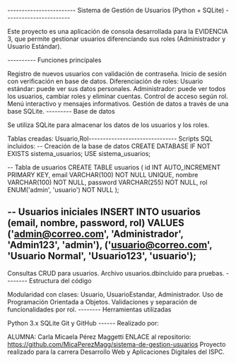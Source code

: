------------------------ Sistema de Gestión de Usuarios (Python + SQLite) -----------------------

Este proyecto es una aplicación de consola desarrollada para la EVIDENCIA 3, que permite gestionar usuarios diferenciando sus roles (Administrador y Usuario Estándar).

---------- Funciones principales

Registro de nuevos usuarios con validación de contraseña.
Inicio de sesión con verificación en base de datos.
Diferenciación de roles:
Usuario estándar: puede ver sus datos personales.
Administrador: puede ver todos los usuarios, cambiar roles y eliminar cuentas.
Control de acceso según rol.
Menú interactivo y mensajes informativos.
Gestión de datos a través de una base SQLite.
--------- Base de datos

Se utiliza SQLite para almacenar los datos de los usuarios y los roles.

Tablas creadas: Usuario,Rol-------------------------------
Scripts SQL incluidos:
-- Creación de la base de datos
CREATE DATABASE IF NOT EXISTS sistema_usuarios;
USE sistema_usuarios;

-- Tabla de usuarios
CREATE TABLE usuarios (
    id INT AUTO_INCREMENT PRIMARY KEY,
    email VARCHAR(100) NOT NULL UNIQUE,
    nombre VARCHAR(100) NOT NULL,
    password VARCHAR(255) NOT NULL,
    rol ENUM('admin', 'usuario') NOT NULL
);

-- Usuarios iniciales
INSERT INTO usuarios (email, nombre, password, rol) VALUES
('admin@correo.com', 'Administrador', 'Admin123', 'admin'),
('usuario@correo.com', 'Usuario Normal', 'Usuario123', 'usuario');
-----------------------------------------------------------------------
Consultas CRUD para usuarios.
Archivo usuarios.dbincluido para pruebas.
-------- Estructura del código

Modularidad con clases: Usuario, UsuarioEstandar, Administrador.
Uso de Programación Orientada a Objetos.
Validaciones y separación de funcionalidades por rol.
-------- Herramientas utilizadas

Python 3.x
SQLite
Git y GitHub
------ Realizado por:

ALUMNA: Carla Micaela Pérez Maggetti
ENLACE al repositorio: https://github.com/MicaPerezMagg/sistema-de-gestion-usuarios
Proyecto realizado para la carrera Desarrollo Web y Aplicaciones Digitales del ISPC.

